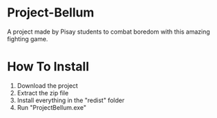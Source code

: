 # Project-Bellum
A project made by Pisay students to combat boredom with this amazing fighting game.
# How To Install
1. Download the project
2. Extract the zip file
3. Install everything in the "redist" folder
4. Run "ProjectBellum.exe"

